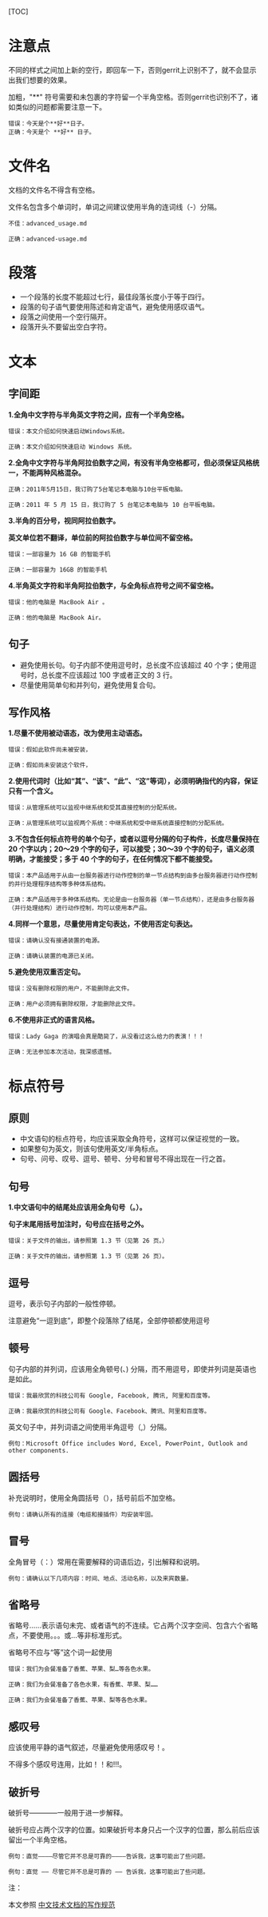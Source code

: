 [TOC]

# 注意点

不同的样式之间加上新的空行，即回车一下，否则gerrit上识别不了，就不会显示出我们想要的效果。

加粗，"**" 符号需要和未包裹的字符留一个半角空格。否则gerrit也识别不了，诸如类似的问题都需要注意一下。

```
错误：今天是个**好**日子。
正确：今天是个 **好** 日子。
```

# 文件名

文档的文件名不得含有空格。

文件名包含多个单词时，单词之间建议使用半角的连词线（-）分隔。

```
不佳：advanced_usage.md

正确：advanced-usage.md
```

# 段落

- 一个段落的长度不能超过七行，最佳段落长度小于等于四行。
- 段落的句子语气要使用陈述和肯定语气，避免使用感叹语气。
- 段落之间使用一个空行隔开。
- 段落开头不要留出空白字符。

# 文本

## 字间距

**1.全角中文字符与半角英文字符之间，应有一个半角空格。**

```
错误：本文介绍如何快速启动Windows系统。

正确：本文介绍如何快速启动 Windows 系统。
```

**2.全角中文字符与半角阿拉伯数字之间，有没有半角空格都可，但必须保证风格统一，不能两种风格混杂。**

```
正确：2011年5月15日，我订购了5台笔记本电脑与10台平板电脑。

正确：2011 年 5 月 15 日，我订购了 5 台笔记本电脑与 10 台平板电脑。
```

**3.半角的百分号，视同阿拉伯数字。**


**英文单位若不翻译，单位前的阿拉伯数字与单位间不留空格。**

```
错误：一部容量为 16 GB 的智能手机

正确：一部容量为 16GB 的智能手机
```

**4.半角英文字符和半角阿拉伯数字，与全角标点符号之间不留空格。**

```
错误：他的电脑是 MacBook Air 。

正确：他的电脑是 MacBook Air。
```

## 句子

- 避免使用长句。句子内部不使用逗号时，总长度不应该超过 40 个字；使用逗号时，总长度不应该超过 100 字或者正文的 3 行。
-  尽量使用简单句和并列句，避免使用复合句。

## 写作风格

**1.尽量不使用被动语态，改为使用主动语态。**

```
错误：假如此软件尚未被安装，

正确：假如尚未安装这个软件，
```

**2.使用代词时（比如“其”、“该”、“此”、“这”等词），必须明确指代的内容，保证只有一个含义。**

```
错误：从管理系统可以监视中继系统和受其直接控制的分配系统。

正确：从管理系统可以监视两个系统：中继系统和受中继系统直接控制的分配系统。
```

**3.不包含任何标点符号的单个句子，或者以逗号分隔的句子构件，长度尽量保持在 20 个字以内；20～29 个字的句子，可以接受；30～39 个字的句子，语义必须明确，才能接受；多于 40 个字的句子，在任何情况下都不能接受。**

```
错误：本产品适用于从由一台服务器进行动作控制的单一节点结构到由多台服务器进行动作控制的并行处理程序结构等多种体系结构。

正确：本产品适用于多种体系结构。无论是由一台服务器（单一节点结构），还是由多台服务器（并行处理结构）进行动作控制，均可以使用本产品。
```

**4.同样一个意思，尽量使用肯定句表达，不使用否定句表达。**

```
错误：请确认没有接通装置的电源。

正确：请确认装置的电源已关闭。
```

**5.避免使用双重否定句。**

```
错误：没有删除权限的用户，不能删除此文件。

正确：用户必须拥有删除权限，才能删除此文件。

```

**6.不使用非正式的语言风格。**

```
错误：Lady Gaga 的演唱会真是酷毙了，从没看过这么给力的表演！！！

正确：无法参加本次活动，我深感遗憾。
```

# 标点符号

## 原则

- 中文语句的标点符号，均应该采取全角符号，这样可以保证视觉的一致。
- 如果整句为英文，则该句使用英文/半角标点。
- 句号、问号、叹号、逗号、顿号、分号和冒号不得出现在一行之首。

## 句号

**1.中文语句中的结尾处应该用全角句号（。）。**


**句子末尾用括号加注时，句号应在括号之外。**

```
错误：关于文件的输出，请参照第 1.3 节（见第 26 页。）

正确：关于文件的输出，请参照第 1.3 节（见第 26 页）。

```

## 逗号
逗号，表示句子内部的一般性停顿。

注意避免“一逗到底”，即整个段落除了结尾，全部停顿都使用逗号

## 顿号

句子内部的并列词，应该用全角顿号(、) 分隔，而不用逗号，即使并列词是英语也是如此。

```
错误：我最欣赏的科技公司有 Google, Facebook, 腾讯, 阿里和百度等。

正确：我最欣赏的科技公司有 Google、Facebook、腾讯、阿里和百度等。
```

英文句子中，并列词语之间使用半角逗号（,）分隔。

```
例句：Microsoft Office includes Word, Excel, PowerPoint, Outlook and other components.
```

## 圆括号

补充说明时，使用全角圆括号（），括号前后不加空格。

```
例句：请确认所有的连接（电缆和接插件）均安装牢固。
```

## 冒号

全角冒号（：）常用在需要解释的词语后边，引出解释和说明。

```
例句：请确认以下几项内容：时间、地点、活动名称，以及来宾数量。
```

## 省略号

省略号……表示语句未完、或者语气的不连续。它占两个汉字空间、包含六个省略点，不要使用。。。或...等非标准形式。

省略号不应与“等”这个词一起使用

```
错误：我们为会餐准备了香蕉、苹果、梨…等各色水果。

正确：我们为会餐准备了各色水果，有香蕉、苹果、梨……

正确：我们为会餐准备了香蕉、苹果、梨等各色水果。
```

## 感叹号

应该使用平静的语气叙述，尽量避免使用感叹号！。

不得多个感叹号连用，比如！！和!!!。

## 破折号

破折号————一般用于进一步解释。

破折号应占两个汉字的位置。如果破折号本身只占一个汉字的位置，那么前后应该留出一个半角空格。

```
例句：直觉————尽管它并不总是可靠的————告诉我，这事可能出了些问题。

例句：直觉 —— 尽管它并不总是可靠的 —— 告诉我，这事可能出了些问题。
```

注：

本文参照 [中文技术文档的写作规范](http://www.ruanyifeng.com/blog/2016/10/document_style_guide.html)

